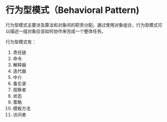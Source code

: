 # 行为型模式（Behavioral Pattern)
行为型模式主要涉及算法和对象间的职责分配。通过使用对象组合，行为型模式可以描述一组对象应该如何协作来完成一个整体任务。

行为型模式有：
1. 责任链
2. 命令
3. 解释器
4. 迭代器
5. 中介
6. 备忘录
7. 观察者
8. 状态
9. 策略
10. 模板方法
11. 访问者